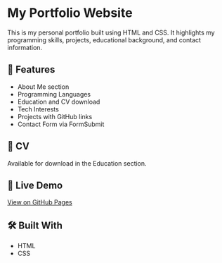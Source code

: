 # My Portfolio Website

This is my personal portfolio built using HTML and CSS. It highlights my programming skills, projects, educational background, and contact information.

## 🚀 Features

- About Me section
- Programming Languages
- Education and CV download
- Tech Interests
- Projects with GitHub links
- Contact Form via FormSubmit

## 📄 CV

Available for download in the Education section.

## 📡 Live Demo

[View on GitHub Pages](https://yourusername.github.io/my-portfolio)

## 🛠️ Built With

- HTML
- CSS
